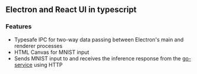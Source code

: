 ## Electron and React UI in typescript
### Features
- Typesafe IPC for two-way data passing between Electron's main and renderer processes
- HTML Canvas for MNIST input
- Sends MNIST input to and receives the inference response from the [go-service](/go-service/) using HTTP
